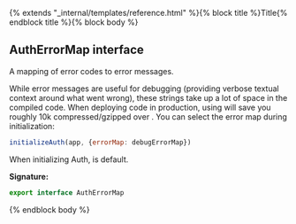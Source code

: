 {% extends "_internal/templates/reference.html" %}{% block title %}Title{% endblock title %}{% block body %}
## AuthErrorMap interface

A mapping of error codes to error messages.


While error messages are useful for debugging (providing verbose textual context around what went wrong), these strings take up a lot of space in the compiled code. When deploying code in production, using  will save you roughly 10k compressed/gzipped over . You can select the error map during initialization:

```javascript
initializeAuth(app, {errorMap: debugErrorMap})

```
When initializing Auth,  is default.

<b>Signature:</b>

```typescript
export interface AuthErrorMap 
```
{% endblock body %}
